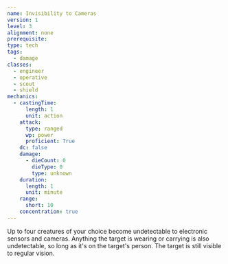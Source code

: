 ```yaml
---
name: Invisibility to Cameras
version: 1
level: 3
alignment: none
prerequisite: 
type: tech
tags:
  - damage
classes:
  - engineer
  - operative
  - scout
  - shield
mechanics:
  - castingTime:
      length: 1
      unit: action
    attack:
      type: ranged
      wp: power
      proficient: True
    dc: false
    damage:
      - dieCount: 0
        dieType: 0
        type: unknown
    duration:
      length: 1
      unit: minute
    range:
      short: 10
    concentration: true
---
```

Up to four creatures of your choice become undetectable to electronic sensors and cameras. Anything the target is wearing or carrying is also undetectable, so long as it's on the target's person. The target is still visible to regular vision.
    